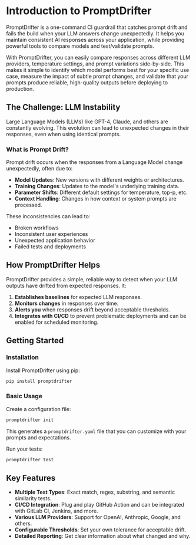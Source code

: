 # Introduction to PromptDrifter

PromptDrifter is a one-command CI guardrail that catches prompt drift and fails the build when your LLM answers change unexpectedly. It helps you maintain consistent AI responses across your application, while providing powerful tools to compare models and test/validate prompts.

With PromptDrifter, you can easily compare responses across different LLM providers, temperature settings, and prompt variations side-by-side. This makes it simple to identify which model performs best for your specific use case, measure the impact of subtle prompt changes, and validate that your prompts produce reliable, high-quality outputs before deploying to production.

## The Challenge: LLM Instability

Large Language Models (LLMs) like GPT-4, Claude, and others are constantly evolving. This evolution can lead to unexpected changes in their responses, even when using identical prompts.

### What is Prompt Drift?

Prompt drift occurs when the responses from a Language Model change unexpectedly, often due to:

- **Model Updates**: New versions with different weights or architectures.
- **Training Changes**: Updates to the model's underlying training data.
- **Parameter Shifts**: Different default settings for temperature, top-p, etc.
- **Context Handling**: Changes in how context or system prompts are processed.

These inconsistencies can lead to:
- Broken workflows
- Inconsistent user experiences
- Unexpected application behavior
- Failed tests and deployments

## How PromptDrifter Helps

PromptDrifter provides a simple, reliable way to detect when your LLM outputs have drifted from expected responses. It:

1. **Establishes baselines** for expected LLM responses.
2. **Monitors changes** in responses over time.
3. **Alerts you** when responses drift beyond acceptable thresholds.
4. **Integrates with CI/CD** to prevent problematic deployments and can be enabled for scheduled monitoring.

## Getting Started

### Installation

Install PromptDrifter using pip:

```bash
pip install promptdrifter
```

### Basic Usage

Create a configuration file:

```bash
promptdrifter init
```

This generates a `promptdrifter.yaml` file that you can customize with your prompts and expectations.

Run your tests:

```bash
promptdrifter test
```

## Key Features

- **Multiple Test Types**: Exact match, regex, substring, and semantic similarity tests.
- **CI/CD Integration**: Plug and play GitHub Action and can be integrated with GitLab CI, Jenkins, and more.
- **Various LLM Providers**: Support for OpenAI, Anthropic, Google, and others.
- **Configurable Thresholds**: Set your own tolerance for acceptable drift.
- **Detailed Reporting**: Get clear information about what changed and why.
